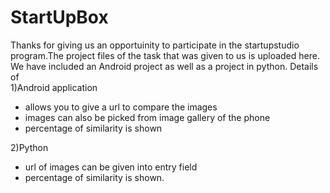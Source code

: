# StartUpBox
Thanks for giving us an opportuinity to participate in the startupstudio program.The project files of the task that was given to us is uploaded here. We have included an Android project as well as a project in python. Details of 
<br>1)Android application

<ul>
<li>allows you to give a url to compare the images</li>
<li>images can also be picked from image gallery of the phone</li>
<li>percentage of similarity is shown</ul>
2)Python
<ul>
<li>url of images can be given into entry field</li>
<li>percentage of similarity is shown.</li></ul>
